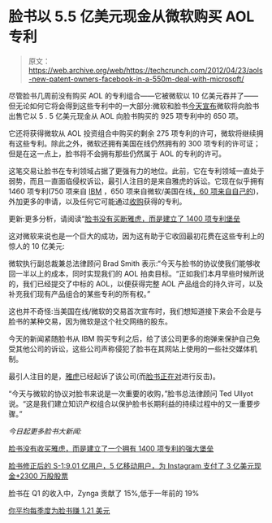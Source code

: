 # 脸书以 5.5 亿美元现金从微软购买 AOL 专利

> 原文：<https://web.archive.org/web/https://techcrunch.com/2012/04/23/aols-new-patent-owners-facebook-in-a-550m-deal-with-microsoft/>

尽管脸书几周前没有购买 AOL 的专利组合——它被微软以 10 亿美元吞并了——但无论如何它将会得到这些专利中的一大部分:微软和脸书[今天宣布](https://web.archive.org/web/20230307182139/http://newsroom.fb.com/Announcements/Microsoft-Facebook-Announce-Patent-Agreement-14d.aspx)微软将向脸书出售它以 5 . 5 亿美元现金从 AOL 向脸书购买的 925 项专利中的 650 项。

它还将获得微软从 AOL 投资组合中购买的剩余 275 项专利的许可，微软将继续拥有这些专利。除此之外，微软还拥有美国在线仍然拥有的 300 项专利的许可证；但是在这一点上，脸书将不会拥有那些仍然属于 AOL 的专利的许可。

这笔交易让脸书在专利领域占据了更强有力的地位。此前，它在专利领域一直处于弱势，而且一直面临侵权诉讼，最引人注目的是来自雅虎的诉讼。它现在似乎拥有 1460 项专利(750 项来自 [IBM](https://web.archive.org/web/20230307182139/http://www.insidefacebook.com/2012/03/22/confirmed-facebook-buys-patents-from-ibm/) ，650 项来自微软/美国在线[，60 项来自自己的](https://web.archive.org/web/20230307182139/https://techcrunch.com/2012/03/23/facebook-the-patent-buyer-even-before-ibm-the-list-includes-hp-friendster-bt-and-halliburton/))，外加更多的申请，以及任何它可能通过[收购](https://web.archive.org/web/20230307182139/https://techcrunch.com/2012/04/13/facebook-ups-the-mobile-ante-again-buys-mobile-loyalty-rewards-startup-tagtile/)获得的专利。

更新:更多分析，请阅读“[脸书没有买断雅虎，而是建立了 1400 项专利堡垒](https://web.archive.org/web/20230307182139/https://techcrunch.com/2012/04/23/facebook-patent-fortress/)

这对微软来说也是一个巨大的成功，因为这有助于它收回最初花费在这些专利上的惊人的 10 亿美元:

微软执行副总裁兼总法律顾问 Brad Smith 表示:“今天与脸书的协议使我们能够收回一半以上的成本，同时实现我们的 AOL 拍卖目标。“正如我们本月早些时候所说的，我们已经提交了中标的 AOL，以便获得完整 AOL 产品组合的持久许可，以及补充我们现有产品组合的某些专利的所有权。”

这也并不奇怪:当美国在线/微软的交易首次宣布时，我们想知道接下来会不会是与脸书的某种交易，因为微软是这个社交网络的股东。

今天的新闻紧随脸书从 IBM 购买专利之后，给了该公司更多的炮弹来保护自己免受其他公司的诉讼，这些公司声称侵犯了脸书在其网站上使用的一些社交媒体机制。

最引人注目的是，[雅虎](https://web.archive.org/web/20230307182139/https://techcrunch.com/2012/03/13/yahoos-patent-suit-against-facebook-is-a-crock-of-shit-and-it-pulled-same-move-on-pre-ipo-google/)已经起诉了该公司(而[脸书正在对](https://web.archive.org/web/20230307182139/https://techcrunch.com/2012/04/03/facebook-yahoo-patent/)进行反击)。

“今天与微软的协议对脸书来说是一次重要的收购，”脸书总法律顾问 Ted Ullyot 说。“这是我们建立知识产权组合以保护脸书长期利益的持续过程中的又一重要步骤。”

*今日起更多脸书大新闻:*

[脸书没有收买雅虎，而是建立了一个拥有 1400 项专利的强大堡垒](https://web.archive.org/web/20230307182139/https://techcrunch.com/2012/04/23/facebook-patent-fortress/)

[脸书修正后的 S-1:9.01 亿用户，5 亿移动用户，为 Instagram 支付了 3 亿美元现金+2300 万股股票](https://web.archive.org/web/20230307182139/https://techcrunch.com/2012/04/23/facebooks-amended-s-1-500-million-mobile-users-paid-300m-cash-23-million-shares-for-instagram/)

脸书在 Q1 的收入中，Zynga 贡献了 15%,低于一年前的 19%

[你平均每季度为脸书赚 1.21 美元](https://web.archive.org/web/20230307182139/https://techcrunch.com/2012/04/23/your-are-worth-4-84/)